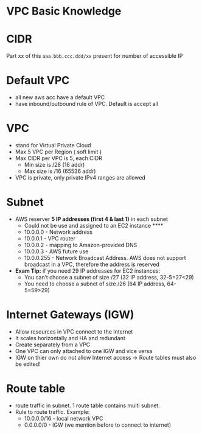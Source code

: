 # VPC Basic Knowledge

# CIDR

Part xx of this `aaa.bbb.ccc.ddd/xx` present for number of accessible IP

# Default VPC

- all new aws acc have a default VPC
- have inbound/outbound rule of VPC. Default is accept all

# VPC

- stand for Virtual Private Cloud
- Max 5 VPC per Region ( soft limit )
- Max CIDR per VPC is 5, each CIDR
    - Min size is /28 (16 addr)
    - Max size is /16  (65536 addr)
- VPC is private, only private IPv4 ranges are allowed

# Subnet

- AWS reserver **5 IP addresses (first 4 & last 1)** in each subnet
    - Could not be use and assigned to an EC2 instance ****
    - 10.0.0.0 - Network address
    - 10.0.0.1 - VPC router
    - 10.0.0.2 - mapping to Amazon-provided DNS
    - 10.0.0.3 - AWS future use
    - 10.0.0.255 - Network Broadcast Address. AWS does not support broadcast in a VPC, therefore the address is reserved
- **Exam Tip:** if you need 29 IP addresses for EC2 instances:
    - You can’t choose a subnet of size /27 (32 IP address, 32-5=27<29)
    - You need to choose a subnet of size /26 (64 IP address, 64-5=59>29)

# Internet Gateways (IGW)

- Allow resources in VPC connect to the Internet
- It scales horizontally and HA and redundant
- Create separately from a VPC
- One VPC can only attached to one IGW and vice versa
- IGW on thier own do not allow Internet access → Route tables must also be edited!

# Route table

- route traffic in subnet. 1 route table contains multi subnet.
- Rule to route traffic. Example:
    - 10.0.0.0/16 - local network VPC
    - 0.0.0.0/0 - IGW (we mention before to connect to internet)